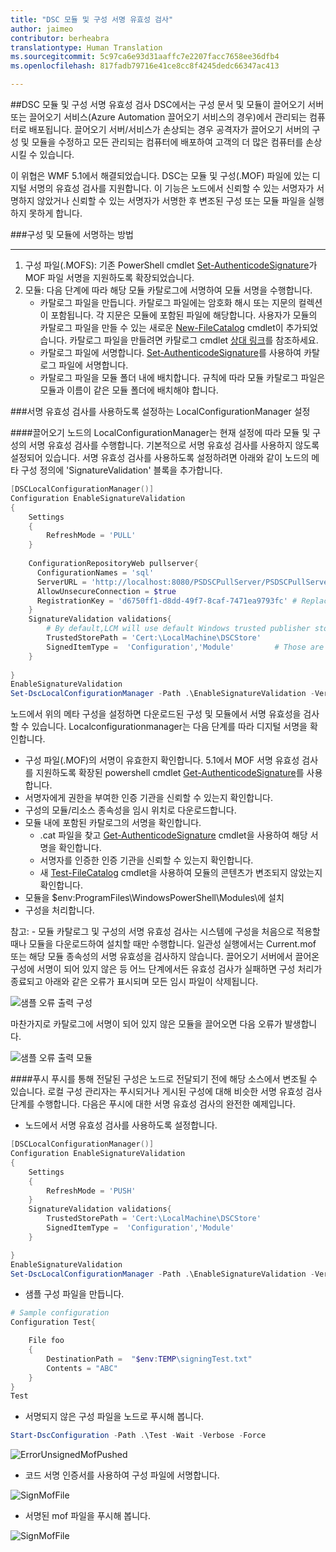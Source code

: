 ```yaml
---
title: "DSC 모듈 및 구성 서명 유효성 검사"
author: jaimeo
contributor: berheabra
translationtype: Human Translation
ms.sourcegitcommit: 5c97ca6e93d31aaffc7e2207facc7658ee36dfb4
ms.openlocfilehash: 817fadb79716e41ce8cc8f4245dedc66347ac413

---
```


##DSC 모듈 및 구성 서명 유효성 검사
DSC에서는 구성 문서 및 모듈이 끌어오기 서버 또는 끌어오기 서비스(Azure Automation 끌어오기 서비스의 경우)에서 관리되는 컴퓨터로 배포됩니다. 끌어오기 서버/서비스가 손상되는 경우 공격자가 끌어오기 서버의 구성 및 모듈을 수정하고 모든 관리되는 컴퓨터에 배포하여 고객의 더 많은 컴퓨터를 손상시킬 수 있습니다. 

 이 위협은 WMF 5.1에서 해결되었습니다. DSC는 모듈 및 구성(.MOF) 파일에 있는 디지털 서명의 유효성 검사를 지원합니다. 이 기능은 노드에서 신뢰할 수 있는 서명자가 서명하지 않았거나 신뢰할 수 있는 서명자가 서명한 후 변조된 구성 또는 모듈 파일을 실행하지 못하게 합니다. 



###구성 및 모듈에 서명하는 방법 
***
1. 구성 파일(.MOFS): 기존 PowerShell cmdlet [Set-AuthenticodeSignature](https://technet.microsoft.com/library/hh849819.aspx)가 MOF 파일 서명을 지원하도록 확장되었습니다.  
2. 모듈: 다음 단계에 따라 해당 모듈 카탈로그에 서명하여 모듈 서명을 수행합니다. 
    * 카탈로그 파일을 만듭니다. 카탈로그 파일에는 암호화 해시 또는 지문의 컬렉션이 포함됩니다. 각 지문은 모듈에 포함된 파일에 해당합니다.  사용자가 모듈의 카탈로그 파일을 만들 수 있는 새로운 [New-FileCatalog](https://technet.microsoft.com/library/cc732148.aspx) cmdlet이 추가되었습니다. 카탈로그 파일을 만들려면 카탈로그 cmdlet [상대 링크](catalog-cmdlets.md)를 참조하세요. 
    * 카탈로그 파일에 서명합니다. [Set-AuthenticodeSignature](https://technet.microsoft.com/library/hh849819.aspx)를 사용하여 카탈로그 파일에 서명합니다.
    * 카탈로그 파일을 모듈 폴더 내에 배치합니다.
규칙에 따라 모듈 카탈로그 파일은 모듈과 이름이 같은 모듈 폴더에 배치해야 합니다.

###서명 유효성 검사를 사용하도록 설정하는 LocalConfigurationManager 설정

####끌어오기
노드의 LocalConfigurationManager는 현재 설정에 따라 모듈 및 구성의 서명 유효성 검사를 수행합니다. 기본적으로 서명 유효성 검사를 사용하지 않도록 설정되어 있습니다. 서명 유효성 검사를 사용하도록 설정하려면 아래와 같이 노드의 메타 구성 정의에 'SignatureValidation' 블록을 추가합니다.

```PowerShell
[DSCLocalConfigurationManager()]
Configuration EnableSignatureValidation
{
    Settings
    {
        RefreshMode = 'PULL'        
    } 
    
    ConfigurationRepositoryWeb pullserver{
      ConfigurationNames = 'sql'
      ServerURL = 'http://localhost:8080/PSDSCPullServer/PSDSCPullServer.svc'
      AllowUnsecureConnection = $true
      RegistrationKey = 'd6750ff1-d8dd-49f7-8caf-7471ea9793fc' # Replace this with correct registration key.
    }
    SignatureValidation validations{
        # By default,LCM will use default Windows trusted publisher store to validate the certificate chain. If TrustedStorePath property is specified, LCM will use this custom store for retrieving the trusted publishers to validate the content.
        TrustedStorePath = 'Cert:\LocalMachine\DSCStore'            
        SignedItemType =  'Configuration','Module'         # Those are list of DSC artifacts, for which LCM need to verify their digital signature before executing them on the node.       
    }
 
}
EnableSignatureValidation
Set-DscLocalConfigurationManager -Path .\EnableSignatureValidation -Verbose 
 ```

노드에서 위의 메타 구성을 설정하면 다운로드된 구성 및 모듈에서 서명 유효성을 검사할 수 있습니다. Localconfigurationmanager는 다음 단계를 따라 디지털 서명을 확인합니다.
* 구성 파일(.MOF)의 서명이 유효한지 확인합니다. 5.1에서 MOF 서명 유효성 검사를 지원하도록 확장된 powershell cmdlet [Get-AuthenticodeSignature](https://technet.microsoft.com/library/hh849805.aspx)를 사용합니다.
* 서명자에게 권한을 부여한 인증 기관을 신뢰할 수 있는지 확인합니다.
* 구성의 모듈/리소스 종속성을 임시 위치로 다운로드합니다.
* 모듈 내에 포함된 카탈로그의 서명을 확인합니다.
    * <moduleName>.cat 파일을 찾고 [Get-AuthenticodeSignature](https://technet.microsoft.com/library/hh849805.aspx) cmdlet을 사용하여 해당 서명을 확인합니다.
    * 서명자를 인증한 인증 기관을 신뢰할 수 있는지 확인합니다.
    * 새 [Test-FileCatalog](https://technet.microsoft.com/library/cc732148.aspx) cmdlet을 사용하여 모듈의 콘텐츠가 변조되지 않았는지 확인합니다.
* 모듈을 $env:ProgramFiles\WindowsPowerShell\Modules\에 설치
* 구성을 처리합니다.

참고: - 모듈 카탈로그 및 구성의 서명 유효성 검사는 시스템에 구성을 처음으로 적용할 때나 모듈을 다운로드하여 설치할 때만 수행합니다. 일관성 실행에서는 Current.mof 또는 해당 모듈 종속성의 서명 유효성을 검사하지 않습니다.
끌어오기 서버에서 끌어온 구성에 서명이 되어 있지 않은 등 어느 단계에서든 유효성 검사가 실패하면 구성 처리가 종료되고 아래와 같은 오류가 표시되며 모든 임시 파일이 삭제됩니다.

![샘플 오류 출력 구성](../../images/PullUnsignedConfigFail.PNG)

마찬가지로 카탈로그에 서명이 되어 있지 않은 모듈을 끌어오면 다음 오류가 발생합니다.

![샘플 오류 출력 모듈](../../images/PullUnisgnedCatalog.PNG)

####푸시
푸시를 통해 전달된 구성은 노드로 전달되기 전에 해당 소스에서 변조될 수 있습니다. 로컬 구성 관리자는 푸시되거나 게시된 구성에 대해 비슷한 서명 유효성 검사 단계를 수행합니다.
다음은 푸시에 대한 서명 유효성 검사의 완전한 예제입니다.

* 노드에서 서명 유효성 검사를 사용하도록 설정합니다.

```Powershell
[DSCLocalConfigurationManager()]
Configuration EnableSignatureValidation
{
    Settings
    {
        RefreshMode = 'PUSH'        
    } 
    SignatureValidation validations{
        TrustedStorePath = 'Cert:\LocalMachine\DSCStore'   
        SignedItemType =  'Configuration','Module'             
    }

}
EnableSignatureValidation
Set-DscLocalConfigurationManager -Path .\EnableSignatureValidation -Verbose
``` 
* 샘플 구성 파일을 만듭니다.

```Powershell
# Sample configuration
Configuration Test{

    File foo
    {
        DestinationPath =  "$env:TEMP\signingTest.txt"
        Contents = "ABC"
    }
}
Test
```

* 서명되지 않은 구성 파일을 노드로 푸시해 봅니다. 

```Powershell
Start-DscConfiguration -Path .\Test -Wait -Verbose -Force
``` 
![ErrorUnsignedMofPushed](../../images/PushUnsignedMof.PNG)

* 코드 서명 인증서를 사용하여 구성 파일에 서명합니다.

![SignMofFile](../../images/SignMofFile.PNG)

* 서명된 mof 파일을 푸시해 봅니다.

![SignMofFile](../../images/PushSignedMof.PNG)




<!--HONumber=Aug16_HO3-->


